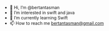 - 👋 Hi, I’m @bertantasman
- 👀 I’m interested in swift and java
- 🌱 I’m currently learning Swift
- 📫 How to reach me bertantasman@gmail.com

<!---
bertantasman/bertantasman is a ✨ special ✨ repository because its `README.md` (this file) appears on your GitHub profile.
You can click the Preview link to take a look at your changes.
--->
